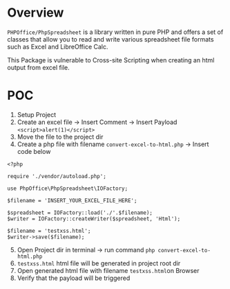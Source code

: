 # Overview

`PHPOffice/PhpSpreadsheet` is a library written in pure PHP and offers a set of classes that allow you to read and write various spreadsheet file formats such as Excel and LibreOffice Calc.

This Package is vulnerable to Cross-site Scripting when creating an html output from excel file.

# POC

1. Setup Project
2. Create an excel file -> Insert Comment -> Insert Payload `<script>alert(1)</script>`
3. Move the file to the project dir
4. Create a php file with filename `convert-excel-to-html.php` -> Insert code below
```
<?php

require './vendor/autoload.php';

use PhpOffice\PhpSpreadsheet\IOFactory;

$filename = 'INSERT_YOUR_EXCEL_FILE_HERE';

$spreadsheet = IOFactory::load('./'.$filename);
$writer = IOFactory::createWriter($spreadsheet, 'Html');

$filename = 'testxss.html';
$writer->save($filename);
```
5. Open Project dir in terminal -> run command `php convert-excel-to-html.php`
6. `testxss.html` html file will be generated in project root dir
7. Open generated html file with filename `testxss.html`on Browser
8. Verify that the payload will be triggered


